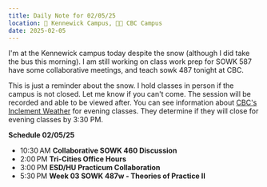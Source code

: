 ```yaml
---
title: Daily Note for 02/05/25
location: 🏫 Kennewick Campus, 🌃🏫 CBC Campus
date: 2025-02-05
---
```

I'm at the Kennewick campus today despite the snow (although I did take the bus this morning). I am still working on class work prep for SOWK 587 have some collaborative meetings, and teach sowk 487 tonight at CBC.

This is just a reminder about the snow. I hold classes in person if the campus is not closed. Let me know if you can't come. The session will be recorded and able to be viewed after. You can see information about [CBC's Inclement Weather](https://www.columbiabasin.edu/live/stay/campus-security-and-safety/inclement-weather.html) for evening classes. They determine if they will close for evening classes by 3:30 PM.

**Schedule 02/05/25**
- 10:30 AM **Collaborative SOWK 460 Discussion**
- 2:00 PM **Tri-Cities Office Hours**
- 3:00 PM **ESD/HU Practicum Collaboration**
- 5:30 PM **Week 03  SOWK 487w - Theories of Practice II**